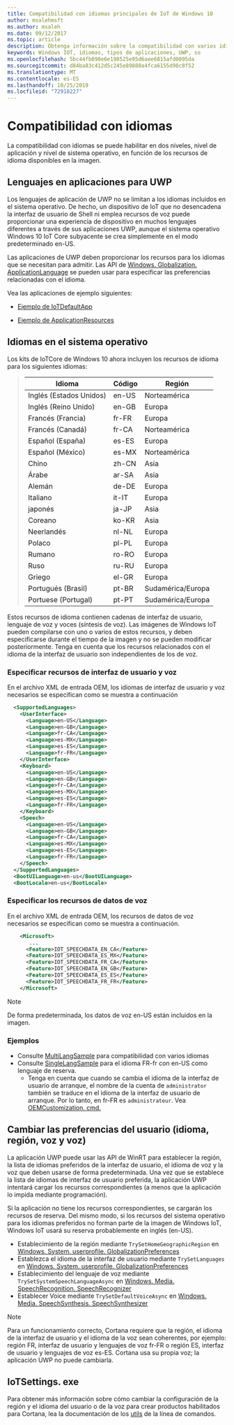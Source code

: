```yaml
---
title: Compatibilidad con idiomas principales de IoT de Windows 10
author: msalehmsft
ms.author: msaleh
ms.date: 09/12/2017
ms.topic: article
description: Obtenga información sobre la compatibilidad con varios idiomas en aplicaciones y sistemas operativos UWP en IoT Core.
keywords: Windows IOT, idiomas, tipos de aplicaciones, UWP, so
ms.openlocfilehash: 5bc44fb090e6e198525e95d6aee6815afd0095da
ms.sourcegitcommit: d84ba83c412d5c245e89880a4fca6155d98c8f52
ms.translationtype: MT
ms.contentlocale: es-ES
ms.lasthandoff: 10/25/2019
ms.locfileid: "72918227"
---
```

# <a name="language-support"></a>Compatibilidad con idiomas

La compatibilidad con idiomas se puede habilitar en dos niveles, nivel de aplicación y nivel de sistema operativo, en función de los recursos de idioma disponibles en la imagen.

## <a name="languages-in-uwp-applications"></a>Lenguajes en aplicaciones para UWP
Los lenguajes de aplicación de UWP no se limitan a los idiomas incluidos en el sistema operativo.  De hecho, un dispositivo de IoT que no desencadena la interfaz de usuario de Shell ni emplea recursos de voz puede proporcionar una experiencia de dispositivo en muchos lenguajes diferentes a través de sus aplicaciones UWP, aunque el sistema operativo Windows 10 IoT Core subyacente se crea simplemente en el modo predeterminado en-US. 

Las aplicaciones de UWP deben proporcionar los recursos para los idiomas que se necesitan para admitir. Las API de [Windows. Globalization. ApplicationLanguage](https://docs.microsoft.com/uwp/api/windows.globalization.applicationlanguages) se pueden usar para especificar las preferencias relacionadas con el idioma.

Vea las aplicaciones de ejemplo siguientes:

* [Ejemplo de IoTDefaultApp](https://developer.microsoft.com/en-us/windows/iot/samples/iotdefaultapp)

* [Ejemplo de ApplicationResources](https://github.com/Microsoft/Windows-universal-samples/tree/master/Samples/ApplicationResources)


## <a name="languages-in-os"></a>Idiomas en el sistema operativo

Los kits de IoTCore de Windows 10 ahora incluyen los recursos de idioma para los siguientes idiomas:

> | Idioma  | Código | Región |
> |-------------|-----|-----|
> | Inglés (Estados Unidos) | en-US | Norteamérica | 
> | Inglés (Reino Unido) | en-GB | Europa |
> | Francés (Francia) | fr-FR | Europa |
> | Francés (Canadá) | fr-CA | Norteamérica |
> | Español (España) | es-ES | Europa |
> | Español (México) | es-MX | Norteamérica |
> | Chino | zh-CN | Asia | 
> | Árabe | ar-SA | Asia |
> | Alemán | de-DE | Europa |
> | Italiano | it-IT | Europa | 
> | japonés | ja-JP | Asia |
> | Coreano | ko-KR | Asia |
> | Neerlandés | nl-NL | Europa |
> | Polaco | pl-PL | Europa | 
> | Rumano | ro-RO | Europa |
> | Ruso | ru-RU | Europa |
> | Griego | el-GR | Europa |
> | Portugués (Brasil) | pt-BR | Sudamérica/Europa |
> | Portuese (Portugal) | pt-PT | Sudamérica/Europa |

Estos recursos de idioma contienen cadenas de interfaz de usuario, lenguaje de voz y voces (síntesis de voz). Las imágenes de Windows IoT pueden compilarse con uno o varios de estos recursos, y deben especificarse durante el tiempo de la imagen y no se pueden modificar posteriormente. Tenga en cuenta que los recursos relacionados con el idioma de la interfaz de usuario son independientes de los de voz.

### <a name="specifying-ui-and-speech-resources"></a>Especificar recursos de interfaz de usuario y voz 
En el archivo XML de entrada OEM, los idiomas de interfaz de usuario y voz necesarios se especifican como se muestra a continuación

``` xml
  <SupportedLanguages>
    <UserInterface>
      <Language>en-US</Language>
      <Language>en-GB</Language> 
      <Language>fr-CA</Language> 
      <Language>es-MX</Language> 
      <Language>es-ES</Language> 
      <Language>fr-FR</Language>
    </UserInterface>
    <Keyboard>
      <Language>en-US</Language>
      <Language>en-GB</Language> 
      <Language>fr-CA</Language> 
      <Language>es-MX</Language> 
      <Language>es-ES</Language> 
      <Language>fr-FR</Language>
    </Keyboard>
    <Speech>
      <Language>en-US</Language>
      <Language>en-GB</Language> 
      <Language>fr-CA</Language> 
      <Language>es-MX</Language> 
      <Language>es-ES</Language> 
      <Language>fr-FR</Language>
    </Speech>
  </SupportedLanguages>
  <BootUILanguage>en-us</BootUILanguage>
  <BootLocale>en-us</BootLocale>
```


### <a name="specifying-speech-data-resources"></a>Especificar los recursos de datos de voz
En el archivo XML de entrada OEM, los recursos de datos de voz necesarios se especifican como se muestra a continuación.

``` xml
    <Microsoft>
       ...
      <Feature>IOT_SPEECHDATA_EN_CA</Feature>
      <Feature>IOT_SPEECHDATA_ES_MX</Feature> 
      <Feature>IOT_SPEECHDATA_FR_CA</Feature> 
      <Feature>IOT_SPEECHDATA_EN_GB</Feature>
      <Feature>IOT_SPEECHDATA_ES_ES</Feature>  
      <Feature>IOT_SPEECHDATA_FR_FR</Feature> 
    </Microsoft>
```

> [!NOTE]
> De forma predeterminada, los datos de voz en-US están incluidos en la imagen.

### <a name="samples"></a>Ejemplos
* Consulte [MultiLangSample](https://github.com/ms-iot/iot-adk-addonkit/tree/master/Workspace/Source-arm/Products/MultiLangSample) para compatibilidad con varios idiomas
* Consulte [SingleLangSample](https://github.com/ms-iot/iot-adk-addonkit/tree/master/Workspace/Source-arm/Products/SingleLangSample) para el idioma FR-fr con en-US como lenguaje de reserva.
    * Tenga en cuenta que cuando se cambia el idioma de la interfaz de usuario de arranque, el nombre de la cuenta de `administrator` también se traduce en el idioma de la interfaz de usuario de arranque. Por lo tanto, en fr-FR es `administrateur`. Vea [OEMCustomization. cmd.](https://github.com/ms-iot/iot-adk-addonkit/tree/master/Workspace/Source-arm/Products/SingleLangSample/oemcustomization.cmd)

## <a name="changing-user-preferences-language-region-speech-and-voice"></a>Cambiar las preferencias del usuario (idioma, región, voz y voz)

La aplicación UWP puede usar las API de WinRT para establecer la región, la lista de idiomas preferidos de la interfaz de usuario, el idioma de voz y la voz que deben usarse de forma predeterminada. Una vez que se establece la lista de idiomas de interfaz de usuario preferida, la aplicación UWP intentará cargar los recursos correspondientes (a menos que la aplicación lo impida mediante programación).
 
Si la aplicación no tiene los recursos correspondientes, se cargarán los recursos de reserva. Del mismo modo, si los recursos del sistema operativo para los idiomas preferidos no forman parte de la imagen de Windows IoT, Windows IoT usará su reserva probablemente en inglés (en-US).

* Establecimiento de la región mediante `TrySetHomeGeographicRegion` en [Windows. System. userprofile. GlobalizationPreferences](https://docs.microsoft.com/uwp/api/windows.system.userprofile.globalizationpreferences)
* Establezca el idioma de la interfaz de usuario mediante `TrySetLanguages` en [Windows. System. userprofile. GlobalizationPreferences](https://docs.microsoft.com/uwp/api/windows.system.userprofile.globalizationpreferences)
* Establecimiento del lenguaje de voz mediante `TrySetSystemSpeechLanguageAsync` en [Windows. Media. SpeechRecognition. SpeechRecognizer](https://docs.microsoft.com/uwp/api/windows.media.speechrecognition.speechrecognizer)
* Establecer Voice mediante `TrySetDefaultVoiceAsync` en [Windows. Media. SpeechSynthesis. SpeechSynthesizer](https://docs.microsoft.com/en-us/uwp/api/windows.media.speechsynthesis.speechsynthesizer)

> [!NOTE]
> Para un funcionamiento correcto, Cortana requiere que la región, el idioma de la interfaz de usuario y el idioma de la voz sean coherentes, por ejemplo: región FR, interfaz de usuario y lenguajes de voz fr-FR o región ES, interfaz de usuario y lenguajes de voz es-ES. Cortana usa su propia voz; la aplicación UWP no puede cambiarla.

## <a name="iotsettingsexe"></a>IoTSettings. exe

Para obtener más información sobre cómo cambiar la configuración de la región y el idioma del usuario o de la voz para crear productos habilitados para Cortana, lea la documentación de los [utils](../manage-your-device/CommandLineUtils.md) de la línea de comandos.
